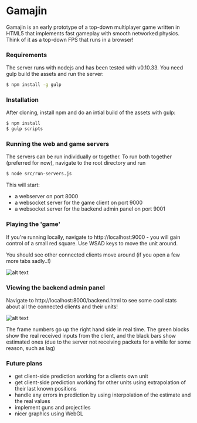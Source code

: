 # Gamajin

Gamajin is an early prototype of a top-down multiplayer game written in HTML5 that implements fast gameplay with smooth networked physics. Think of it as a top-down FPS that runs in a browser!

### Requirements

The server runs with nodejs and has been tested with v0.10.33. You need gulp build the assets and run the server:

```sh
$ npm install -g gulp
```

### Installation

After cloning, install npm and do an intial build of the assets with gulp:

```sh
$ npm install
$ gulp scripts
```

### Running the web and game servers

The servers can be run individually or together. To run both together (preferred for now), navigate to the root directory and run

```sh
$ node src/run-servers.js
```

This will start:

* a webserver on port 8000
* a websocket server for the game client on port 9000
* a websocket server for the backend admin panel on port 9001

### Playing the 'game'

If you're running locally, navigate to http://localhost:9000 - you will gain control of a small red square. Use WSAD keys to move the unit around.

You should see other connected clients move around (if you open a few more tabs sadly..!)

![alt text](https://cloud.githubusercontent.com/assets/1318966/7122788/882b73f0-e215-11e4-89fe-9994d9a5a591.png "Screenshot of unit")

### Viewing the backend admin panel

Navigate to http://localhost:8000/backend.html to see some cool stats about all the connected clients and their units!

![alt text](https://cloud.githubusercontent.com/assets/1318966/7122803/9ffd88a6-e215-11e4-8aa1-5e4e341155b0.png "Screenshot of unit")

The frame numbers go up the right hand side in real time. The green blocks show the real received inputs from the client, and the black bars show estimated ones (due to the server not receiving packets for a while for some reason, such as lag)


### Future plans

* get client-side prediction working for a clients own unit
* get client-side prediction working for other units using extrapolation of their last known positions
* handle any errors in prediction by using interpolation of the estimate and the real values
* implement guns and projectiles
* nicer graphics using WebGL
